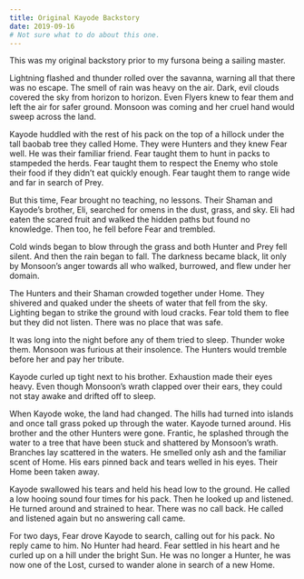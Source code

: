 ```yaml
---
title: Original Kayode Backstory
date: 2019-09-16
# Not sure what to do about this one.
---
```

<p class="author">This was my original backstory prior to my fursona being a sailing master.</p>

Lightning flashed and thunder rolled over the savanna, warning all that there was no escape. The smell of rain was heavy on the air. Dark, evil clouds covered the sky from horizon to horizon. Even Flyers knew to fear them and left the air for safer ground. Monsoon was coming and her cruel hand would sweep across the land.

Kayode huddled with the rest of his pack on the top of a hillock under the tall baobab tree they called Home. They were Hunters and they knew Fear well. He was their familiar friend. Fear taught them to hunt in packs to stampeded the herds. Fear taught them to respect the Enemy who stole their food if they didn’t eat quickly enough. Fear taught them to range wide and far in search of Prey.

But this time, Fear brought no teaching, no lessons. Their Shaman and Kayode’s brother, Eli, searched for omens in the dust, grass, and sky. Eli had eaten the scared fruit and walked the hidden paths but found no knowledge. Then too, he fell before Fear and trembled.

Cold winds began to blow through the grass and both Hunter and Prey fell silent. And then the rain began to fall. The darkness became black, lit only by Monsoon’s anger towards all who walked, burrowed, and flew under her domain.

The Hunters and their Shaman crowded together under Home. They shivered and quaked under the sheets of water that fell from the sky. Lighting began to strike the ground with loud cracks. Fear told them to flee but they did not listen. There was no place that was safe.

It was long into the night before any of them tried to sleep. Thunder woke them. Monsoon was furious at their insolence. The Hunters would tremble before her and pay her tribute.

Kayode curled up tight next to his brother. Exhaustion made their eyes heavy. Even though Monsoon’s wrath clapped over their ears, they could not stay awake and drifted off to sleep.

When Kayode woke, the land had changed. The hills had turned into islands and once tall grass poked up through the water. Kayode turned around. His brother and the other Hunters were gone. Frantic, he splashed through the water to a tree that have been stuck and shattered by Monsoon’s wrath. Branches lay scattered in the waters. He smelled only ash and the familiar scent of Home. His ears pinned back and tears welled in his eyes. Their Home been taken away.

Kayode swallowed his tears and held his head low to the ground. He called a low hooing sound four times for his pack. Then he looked up and listened. He turned around and strained to hear. There was no call back. He called and listened again but no answering call came.

For two days, Fear drove Kayode to search, calling out for his pack. No reply came to him. No Hunter had heard. Fear settled in his heart and he curled up on a hill under the bright Sun. He was no longer a Hunter, he was now one of the Lost, cursed to wander alone in search of a new Home.
